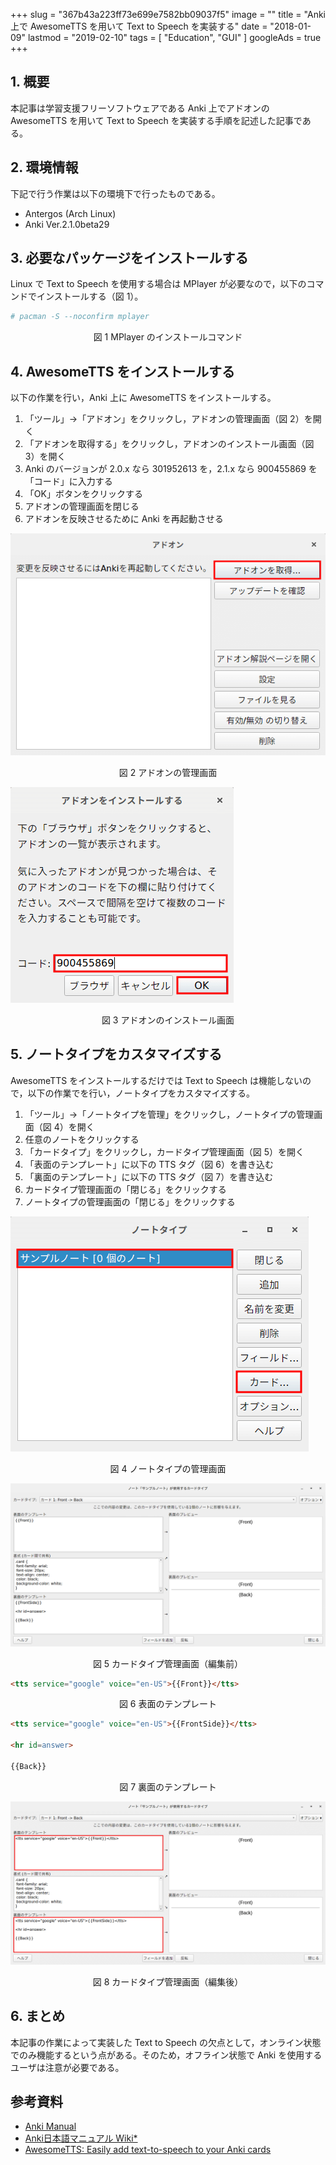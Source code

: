 +++
slug = "367b43a223ff73e699e7582bb09037f5"
image = ""
title = "Anki 上で AwesomeTTS を用いて Text to Speech を実装する"
date = "2018-01-09"
lastmod = "2019-02-10"
tags = [ "Education", "GUI" ]
googleAds = true
+++

## 1. 概要

本記事は学習支援フリーソフトウェアである Anki 上でアドオンの AwesomeTTS を用いて Text to Speech を実装する手順を記述した記事である。

## 2. 環境情報

下記で行う作業は以下の環境下で行ったものである。

 * Antergos (Arch Linux)
 * Anki Ver.2.1.0beta29

## 3. 必要なパッケージをインストールする

Linux で Text to Speech を使用する場合は MPlayer が必要なので，以下のコマンドでインストールする（図 1）。

```bash
# pacman -S --noconfirm mplayer
```

<center>図 1 MPlayer のインストールコマンド</center>

## 4. AwesomeTTS をインストールする

以下の作業を行い，Anki 上に AwesomeTTS をインストールする。

1. 「ツール」→「アドオン」をクリックし，アドオンの管理画面（図 2）を開く
2. 「アドオンを取得する」をクリックし，アドオンのインストール画面（図 3）を開く
3. Anki のバージョンが 2.0.x なら 301952613 を，2.1.x なら 900455869 を「コード」に入力する
4. 「OK」ボタンをクリックする
5. アドオンの管理画面を閉じる
6. アドオンを反映させるために Anki を再起動させる

![](e9485a8687976e37e9596efd41a86db0.png)

<center>図 2 アドオンの管理画面</center>

![](ce6e0b7c4bb27be48103d209c96069da.png)

<center>図 3 アドオンのインストール画面</center>

## 5. ノートタイプをカスタマイズする

AwesomeTTS をインストールするだけでは Text to Speech は機能しないので，以下の作業でを行い，ノートタイプをカスタマイズする。

1. 「ツール」→「ノートタイプを管理」をクリックし，ノートタイプの管理画面（図 4）を開く
2. 任意のノートをクリックする
3. 「カードタイプ」をクリックし，カードタイプ管理画面（図 5）を開く
4. 「表面のテンプレート」に以下の TTS タグ（図 6）を書き込む
5. 「裏面のテンプレート」に以下の TTS タグ（図 7）を書き込む
6. カードタイプ管理画面の「閉じる」をクリックする
7. ノートタイプの管理画面の「閉じる」をクリックする

![](e6f7768d9c4294e38f6a062aecd17070.png)

<center>図 4 ノートタイプの管理画面</center>

![](1b8bcc3457ebc15e02369e303c7bce4e.png)

<center>図 5 カードタイプ管理画面（編集前）</center>

```HTML
<tts service="google" voice="en-US">{{Front}}</tts>
```

<center>図 6 表面のテンプレート</center>

```HTML
<tts service="google" voice="en-US">{{FrontSide}}</tts>

<hr id=answer>

{{Back}}
```

<center>図 7 裏面のテンプレート</center>

![](c00345a2405faee61b9783bcb9fb8abe.png)

<center>図 8 カードタイプ管理画面（編集後）</center>

## 6. まとめ

本記事の作業によって実装した Text to Speech の欠点として，オンライン状態でのみ機能するという点がある。そのため，オフライン状態で Anki を使用するユーザは注意が必要である。

## 参考資料

* [Anki Manual](https://apps.ankiweb.net/docs/manual.html)
* [Anki日本語マニュアル Wiki*](http://wikiwiki.jp/rage2050/)
* [AwesomeTTS: Easily add text-to-speech to your Anki cards](https://ankiatts.appspot.com/)
